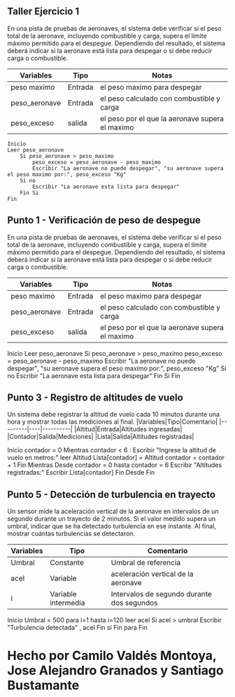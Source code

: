 ## Taller Ejercicio 1
En una pista de pruebas de aeronaves, el sistema debe verificar si el peso total de la aeronave, incluyendo combustible y carga, supera el límite máximo permitido para el despegue. Dependiendo del resultado, el sistema deberá indicar si la aeronave está lista para despegar o si debe reducir carga o combustible.


|Variables|Tipo|Notas|
|---------|----|-----|
|peso maximo|Entrada|el peso maximo para despegar|
|peso_aeronave|Entrada|el peso calculado con combustible y carga|
|peso_exceso|salida|el peso por el que la aeronave supera el maximo




```
Inicio
Leer peso_aeronave
    Si peso_aeronave > peso_maximo
        peso_exceso = peso_aeronave - peso_maximo
        Escribir "La aeronave no puede despegar", "su aeronave supera el peso maximo por:", peso_exceso "Kg"
    Si no 
        Escribir "La aeronave esta lista para despegar"
    Fin Si
Fin
```

## Punto 1 - Verificación de peso de despegue
En una pista de pruebas de aeronaves, el sistema debe verificar si el peso total de la aeronave, incluyendo combustible y carga, supera el límite máximo permitido para el despegue. Dependiendo del resultado, el sistema deberá indicar si la aeronave está lista para despegar o si debe reducir carga o combustible.


|Variables|Tipo|Notas|
|---------|----|-----|
|peso maximo|Entrada|el peso maximo para despegar|
|peso_aeronave|Entrada|el peso calculado con combustible y carga|
|peso_exceso|salida|el peso por el que la aeronave supera el maximo


Inicio
Leer peso_aeronave
    Si peso_aeronave > peso_maximo
        peso_exceso = peso_aeronave - peso_maximo
        Escribir "La aeronave no puede despegar", "su aeronave supera el peso maximo por:", peso_exceso "Kg"
    Si no 
        Escribir "La aeronave esta lista para despegar"
    Fin Si
Fin

## Punto 3 - Registro de altitudes de vuelo

Un sistema debe registrar la altitud de vuelo cada 10 minutos durante una hora y mostrar todas las mediciones al final.
|Variables|Tipo|Comentario|
|---------|----|----------|
|Altitud|Entrada|Altitudes ingresadas|
|Contador|Salida|Mediciones|
|Lista|Salida|Altitudes registradas|



Inicio
    contador = 0
    Mientras contador < 6 :
          Escribir "Ingrese la altitud de vuelo en metros:"
          leer Altitud
          Lista[contador] = Altitud
          contador = contador + 1
    Fin Mientras
    Desde contador = 0 hasta contador = 6
         Escribir "Altitudes registradas:"
         Escribir Lista[contador]
    Fin Desde
Fin



## Punto 5 - Detección de turbulencia en trayecto
Un sensor mide la aceleración vertical de la aeronave en intervalos de un segundo durante un trayecto de 2 minutos. Si el valor medido supera un umbral, indicar que se ha detectado turbulencia en ese instante. Al final, mostrar cuántas turbulencias se detectaron.

|Variables|Tipo|Comentario|
|---------|----|----------|
|Umbral|Constante|Umbral de referencia|
|acel|Variable|aceleración vertical de la aeronave|
|i|Variable intermedia|Intervalos de segundo durante dos segundos|



Inicio
Umbral = 500
para i=1 hasta i=120
    leer acel
    Si acel > umbral
        Escribir "Turbulencia detectada" , acel
    Fin si 
Fin para 
Fin     

# Hecho por Camilo Valdés Montoya, Jose Alejandro Granados y Santiago Bustamante
